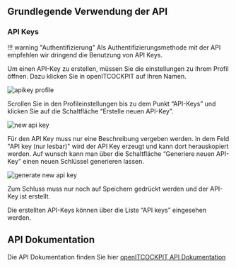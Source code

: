 ## Grundlegende Verwendung der API

### API Keys

!!! warning "Authentifizierung"
    Als Authentifizierungsmethode mit der API empfehlen wir dringend die Benutzung von API Keys. 




Um einen API-Key zu erstellen, müssen Sie die einstellungen zu Ihrem Profil öffnen. Dazu klicken Sie in openITCOCKPIT auf Ihren Namen.

![apikey profile](/images/profile.png)

Scrollen Sie in den Profileinstellungen bis zu dem Punkt “API-Keys” und klicken Sie auf die Schaltfläche “Erstelle neuen API-Key”.

![new api key](/images/profile-newapikey.png)

Für den API Key muss nur eine Beschreibung vergeben werden. In dem Feld "API key (nur lesbar)" wird der API Key erzeugt und kann dort herauskopiert werden. Auf wunsch kann man über die Schaltfläche “Generiere neuen API-Key” einen neuen Schlüssel generieren lassen.

![generate new api key](/images/profile-newapikeypen.png)

Zum Schluss muss nur noch auf Speichern gedrückt werden und der API-Key ist erstellt. 

Die erstellten API-Keys können über die Liste “API keys” eingesehen werden.

## API Dokumentation

Die API Dokumentation finden Sie hier [openITCOCKPIT API Dokumentation](https://openitcockpit.io/api/)